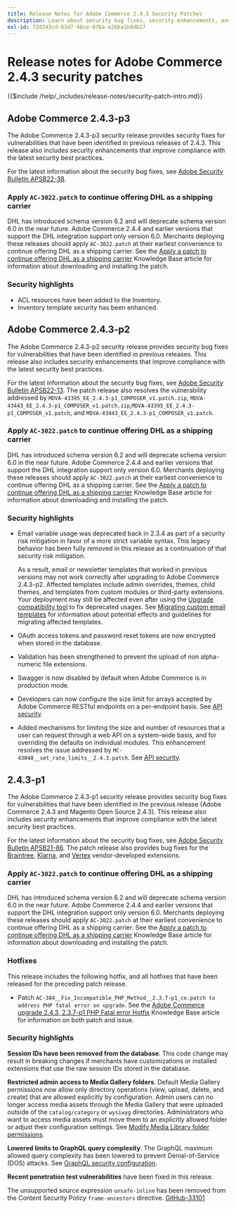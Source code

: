 ```yaml
---
title: Release Notes for Adobe Commerce 2.4.3 Security Patches
description: Learn about security bug fixes, security enhancements, and other security related updates included in the security patch releases for Adobe Commerce version 2.4.3.
exl-id: 72d343cd-83d7-48ce-976a-e26ba1b8db27
---
```


# Release notes for Adobe Commerce 2.4.3 security patches

{{$include /help/_includes/release-notes/security-patch-intro.md}}

## Adobe Commerce 2.4.3-p3

The Adobe Commerce 2.4.3-p3 security release provides security fixes for vulnerabilities that have been identified in previous releases of 2.4.3. This release also includes security enhancements that improve compliance with the latest security best practices.

For the latest information about the security bug fixes, see [Adobe Security Bulletin APSB22-38](https://helpx.adobe.com/security/products/magento/apsb22-38.html).

### Apply `AC-3022.patch` to continue offering DHL as a shipping carrier

DHL has introduced schema version 6.2 and will deprecate schema version 6.0 in the near future. Adobe Commerce 2.4.4 and earlier versions that support the DHL integration support only version 6.0. Merchants deploying these releases should apply `AC-3022.patch` at their earliest convenience to continue offering DHL as a shipping carrier. See the [Apply a patch to continue offering DHL as a shipping carrier](https://support.magento.com/hc/en-us/articles/7707818131597-Apply-a-patch-to-continue-offering-DHL-as-shipping-carrier) Knowledge Base article for information about downloading and installing the patch.

### Security highlights

* ACL resources have been added to the Inventory.
* Inventory template security has been enhanced.

## Adobe Commerce 2.4.3-p2

The Adobe Commerce 2.4.3-p2 security release provides security bug fixes for vulnerabilities that have been identified in previous releases. This release also includes security enhancements that improve compliance with the latest security best practices.

For the latest information about the security bug fixes, see [Adobe Security Bulletin APSB22-13](https://helpx.adobe.com/security/products/magento/apsb22-13.html).  The patch release also resolves the vulnerability addressed by `MDVA-43395_EE_2.4.3-p1_COMPOSER_v1.patch.zip`, `MDVA-43443_EE_2.4.3-p1_COMPOSER_v1.patch.zip`,`MDVA-43395_EE_2.4.3-p1_COMPOSER_v1.patch`, and `MDVA-43443_EE_2.4.3-p1_COMPOSER_v1.patch`.


### Apply `AC-3022.patch` to continue offering DHL as a shipping carrier

DHL has introduced schema version 6.2 and will deprecate schema version 6.0 in the near future. Adobe Commerce 2.4.4 and earlier versions that support the DHL integration support only version 6.0. Merchants deploying these releases should apply `AC-3022.patch` at their earliest convenience to continue offering DHL as a shipping carrier. See the [Apply a patch to continue offering DHL as a shipping carrier](https://support.magento.com/hc/en-us/articles/7707818131597-Apply-a-patch-to-continue-offering-DHL-as-shipping-carrier) Knowledge Base article for information about downloading and installing the patch.

### Security highlights

* Email variable usage was deprecated back in 2.3.4 as part of a security risk mitigation in favor of a more strict variable syntax. This legacy behavior has been fully removed in this release as a continuation of that security risk mitigation.

   As a result, email or newsletter templates that worked in previous versions may not work correctly after upgrading to Adobe Commerce 2.4.3-p2. Affected templates include admin overrides, themes, child themes, and templates from custom modules or third-party extensions. Your deployment may still be affected even after using the [Upgrade compatibility tool](https://experienceleague.adobe.com/docs/commerce-operations/upgrade-guide/upgrade-compatibility-tool/overview.html?lang=en) to fix deprecated usages. See [Migrating custom email templates](https://developer.adobe.com/commerce/frontend-core/guide/templates/email-migration/) for information about potential effects and guidelines for migrating affected templates.

* OAuth access tokens and password reset tokens are now encrypted when stored in the database. <!-- AC-520 1323-->

* Validation has been strengthened to prevent the upload of non alpha-numeric file extensions. <!-- AC-479-->

* Swagger is now disabled by default when Adobe Commerce is in production mode. <!-- AC-1450-->

* Developers can now configure the size limit for arrays accepted by Adobe Commerce RESTful endpoints on a per-endpoint basis. See [API security](https://developer.adobe.com/commerce/webapi/get-started/api-security/). <!-- AC-465-->

* Added mechanisms for limiting the size and number of resources that a user can request through a web API on a system-wide basis, and for overriding the defaults on individual modules. This enhancement resolves the issue addressed by `MC-43048__set_rate_limits__2.4.3.patch`. See [API security](https://developer.adobe.com/commerce/webapi/get-started/api-security/). <!-- AC-1120-->


## 2.4.3-p1

The Adobe Commerce 2.4.3-p1 security release provides security bug fixes for vulnerabilities that have been identified in the previous release (Adobe Commerce 2.4.3 and Magento Open Source 2.4.3). This release also includes security enhancements that improve compliance with the latest security best practices.


For the latest information about the security bug fixes, see [Adobe Security Bulletin APSB21-86](https://helpx.adobe.com/security/products/magento/apsb21-86.html). The patch release also provides bug fixes for the [Braintree](https://experienceleague.adobe.com/docs/commerce-admin/stores-sales/payments/braintree.html), [Klarna](https://marketplace.magento.com/klarna-m2-klarna.html), and [Vertex](https://marketplace.magento.com/vertexinc-vertex-tax-module.html) vendor-developed extensions.

### Apply `AC-3022.patch` to continue offering DHL as a shipping carrier

DHL has introduced schema version 6.2 and will deprecate schema version 6.0 in the near future. Adobe Commerce 2.4.4 and earlier versions that support the DHL integration support only version 6.0. Merchants deploying these releases should apply `AC-3022.patch` at their earliest convenience to continue offering DHL as a shipping carrier. See the [Apply a patch to continue offering DHL as a shipping carrier](https://support.magento.com/hc/en-us/articles/7707818131597-Apply-a-patch-to-continue-offering-DHL-as-shipping-carrier) Knowledge Base article for information about downloading and installing the patch.

### Hotfixes

This release includes the following hotfix, and all hotfixes that have been released for the preceding patch release.

* Patch `AC-384__Fix_Incompatible_PHP_Method__2.3.7-p1_ce.patch to address PHP fatal error on upgrade`. See the [Adobe Commerce upgrade 2.4.3, 2.3.7-p1 PHP Fatal error Hotfix](https://support.magento.com/hc/en-us/articles/4408021533069-Adobe-Commerce-upgrade-2-4-3-2-3-7-p1-PHP-Fatal-error-Hotfix) Knowledge Base article for information on both patch and issue.

### Security highlights

**Session IDs have been removed from the database**. This code change may result in breaking changes if merchants have customizations or installed extensions that use the raw session IDs stored in the database. <!-- MC-40976-->

**Restricted admin access to Media Gallery folders**. Default Media Gallery permissions now allow only directory operations (view, upload, delete, and create) that are allowed explicitly by configuration. Admin users can no longer access media assets through the Media Gallery that were uploaded outside of the `catalog/category` or `wysiwyg` directories. Administrators who want to access media assets must move them to an explicitly allowed folder or adjust their configuration settings. See [Modify Media Library folder permissions](https://developer.adobe.com/commerce/php/tutorials/backend/modify-image-library-permissions/). <!-- B2B-1897-->

**Lowered limits to GraphQL query complexity**. The GraphQL maximum allowed query complexity has been lowered to prevent Denial-of-Service (DOS) attacks. See [GraphQL security configuration](https://developer.adobe.com/commerce/webapi/graphql/usage/security-configuration/). <!-- PWA-1700-->

**Recent penetration test vulnerabilities** have been fixed in this release. <!-- MC-42431-->

The unsupported source expression `unsafe-inline` has been removed from the Content Security Policy `frame-ancestors` directive. [GitHub-33101](https://github.com/magento/magento2/issues/33101)<!-- MC-42632-->
